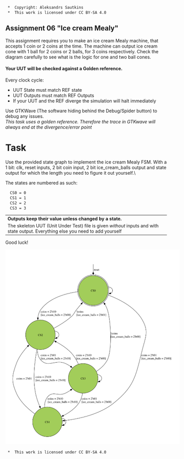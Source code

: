 ```
 *  Copyright: Aleksandrs Sautkins
 *  This work is licensed under CC BY-SA 4.0 
```

## Assignment 06 "Ice cream Mealy"
  This assignment requires you to make an ice cream Mealy machine, that accepts 1 coin or 2 coins at the time. The machine can output ice cream cone with 1 ball for 2 coins or 2 balls, for 3 coins respectively. Check the diagram carefully to see what is the logic for one and two ball cones.

  
#### Your UUT will be checked against a Golden reference. 
  Every clock cycle:

  - UUT State must match REF state  
  - UUT Outputs must match REF Outputs
  - If your UUT and the REF diverge the simulation will halt immediately

  Use GTKWave (The software hiding behind the Debug/Spider button) to debug any issues.\
  *This task uses a golden reference. Therefore the trace in GTKwave will always end at the divergence/error point*

# Task
  Use the provided state graph to implement the ice cream Mealy FSM. With a 1 bit: clk, reset inputs, 2 bit coin input, 2 bit ice_cream_balls output and state output for which the length you need to figure it out yourself.\

  The states are numbered as such:
  ```
    CS0 = 0
    CS1 = 1
    CS2 = 2
    CS3 = 3
  ```
  | |
  | -- |
  |  **Outputs keep their value unless changed by a state.** | |
  The skeleton UUT (Unit Under Test) file is given _without_ inputs and with state output. Everything else you need to add yourself| |

  Good luck!


<img src="fsm.svg" style="background-color:white;padding:20px;">

```
 *  This work is licensed under CC BY-SA 4.0 
```
